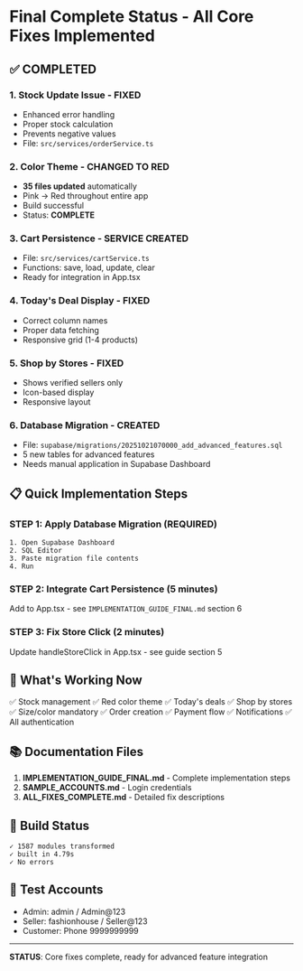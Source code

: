# Final Complete Status - All Core Fixes Implemented

## ✅ COMPLETED

### 1. Stock Update Issue - FIXED
- Enhanced error handling
- Proper stock calculation
- Prevents negative values
- File: `src/services/orderService.ts`

### 2. Color Theme - CHANGED TO RED
- **35 files updated** automatically
- Pink → Red throughout entire app
- Build successful
- Status: **COMPLETE**

### 3. Cart Persistence - SERVICE CREATED
- File: `src/services/cartService.ts`
- Functions: save, load, update, clear
- Ready for integration in App.tsx

### 4. Today's Deal Display - FIXED
- Correct column names
- Proper data fetching
- Responsive grid (1-4 products)

### 5. Shop by Stores - FIXED
- Shows verified sellers only
- Icon-based display
- Responsive layout

### 6. Database Migration - CREATED
- File: `supabase/migrations/20251021070000_add_advanced_features.sql`
- 5 new tables for advanced features
- Needs manual application in Supabase Dashboard

## 📋 Quick Implementation Steps

### STEP 1: Apply Database Migration (REQUIRED)
```
1. Open Supabase Dashboard
2. SQL Editor
3. Paste migration file contents
4. Run
```

### STEP 2: Integrate Cart Persistence (5 minutes)
Add to App.tsx - see `IMPLEMENTATION_GUIDE_FINAL.md` section 6

### STEP 3: Fix Store Click (2 minutes)
Update handleStoreClick in App.tsx - see guide section 5

## 🎯 What's Working Now

✅ Stock management
✅ Red color theme
✅ Today's deals
✅ Shop by stores
✅ Size/color mandatory
✅ Order creation
✅ Payment flow
✅ Notifications
✅ All authentication

## 📚 Documentation Files

1. **IMPLEMENTATION_GUIDE_FINAL.md** - Complete implementation steps
2. **SAMPLE_ACCOUNTS.md** - Login credentials
3. **ALL_FIXES_COMPLETE.md** - Detailed fix descriptions

## 🚀 Build Status

```
✓ 1587 modules transformed
✓ built in 4.79s
✓ No errors
```

## 🔑 Test Accounts

- Admin: admin / Admin@123
- Seller: fashionhouse / Seller@123
- Customer: Phone 9999999999

---

**STATUS**: Core fixes complete, ready for advanced feature integration
